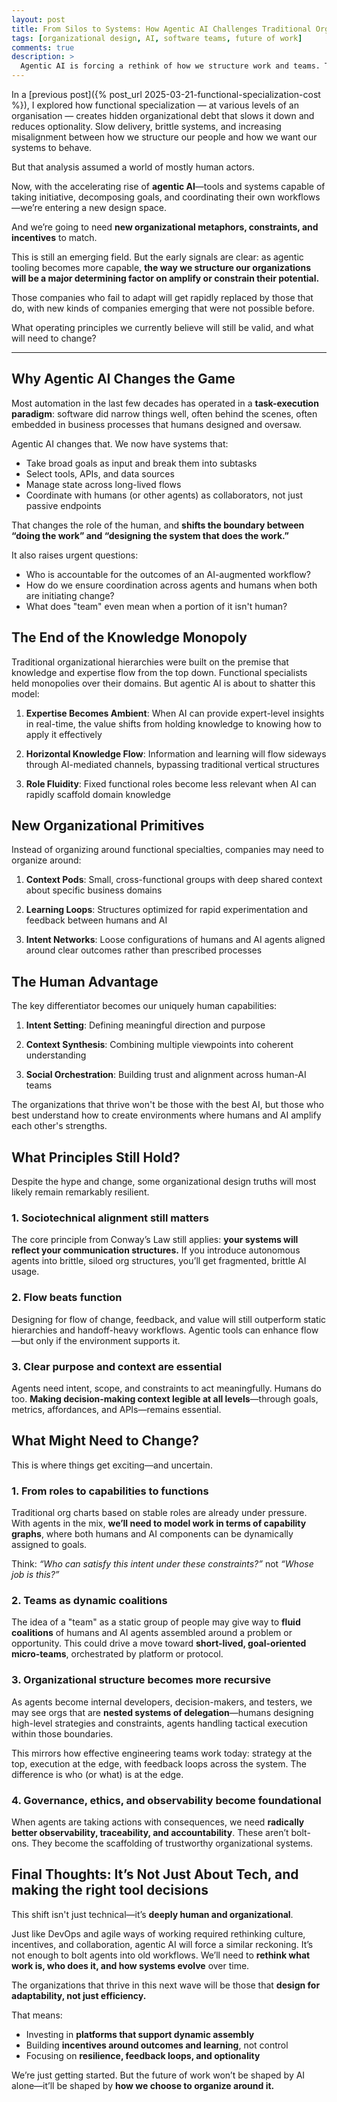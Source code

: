 ```yaml
---
layout: post
title: From Silos to Systems: How Agentic AI Challenges Traditional Organizational Design
tags: [organizational design, AI, software teams, future of work]
comments: true
description: >
  Agentic AI is forcing a rethink of how we structure work and teams. This post explores what organizational design principles will endure—and which will need to change as AI becomes more embedded in our daily workflows.
---
```


In a [previous post]({% post_url 2025-03-21-functional-specialization-cost %}), I explored how functional specialization — at various levels of an organisation  — creates hidden organizational debt that slows it down and reduces optionality. Slow delivery, brittle systems, and increasing misalignment between how we structure our people and how we want our systems to behave.

But that analysis assumed a world of mostly human actors.

Now, with the accelerating rise of **agentic AI**—tools and systems capable of taking initiative, decomposing goals, and coordinating their own workflows—we’re entering a new design space.

And we’re going to need **new organizational metaphors, constraints, and incentives** to match.

This is still an emerging field. But the early signals are clear: as agentic tooling becomes more capable, **the way we structure our organizations will be a major determining factor on amplify or constrain their potential.**

Those companies who fail to adapt will get rapidly replaced by those that do, with new kinds of companies emerging that were not possible before.

What operating principles we currently believe will still be valid, and what will need to change?

---

## Why Agentic AI Changes the Game

Most automation in the last few decades has operated in a **task-execution paradigm**: software did narrow things well, often behind the scenes, often embedded in business processes that humans designed and oversaw.

Agentic AI changes that. We now have systems that:
- Take broad goals as input and break them into subtasks
- Select tools, APIs, and data sources
- Manage state across long-lived flows
- Coordinate with humans (or other agents) as collaborators, not just passive endpoints

That changes the role of the human, and **shifts the boundary between “doing the work” and “designing the system that does the work.”**

It also raises urgent questions:
- Who is accountable for the outcomes of an AI-augmented workflow?
- How do we ensure coordination across agents and humans when both are initiating change?
- What does "team" even mean when a portion of it isn't human?

## The End of the Knowledge Monopoly

Traditional organizational hierarchies were built on the premise that knowledge and expertise flow from the top down. Functional specialists held monopolies over their domains. But agentic AI is about to shatter this model:

1. **Expertise Becomes Ambient**: When AI can provide expert-level insights in real-time, the value shifts from holding knowledge to knowing how to apply it effectively

2. **Horizontal Knowledge Flow**: Information and learning will flow sideways through AI-mediated channels, bypassing traditional vertical structures

3. **Role Fluidity**: Fixed functional roles become less relevant when AI can rapidly scaffold domain knowledge

## New Organizational Primitives

Instead of organizing around functional specialties, companies may need to organize around:

1. **Context Pods**: Small, cross-functional groups with deep shared context about specific business domains

2. **Learning Loops**: Structures optimized for rapid experimentation and feedback between humans and AI

3. **Intent Networks**: Loose configurations of humans and AI agents aligned around clear outcomes rather than prescribed processes

## The Human Advantage

The key differentiator becomes our uniquely human capabilities:

1. **Intent Setting**: Defining meaningful direction and purpose

2. **Context Synthesis**: Combining multiple viewpoints into coherent understanding

3. **Social Orchestration**: Building trust and alignment across human-AI teams

The organizations that thrive won't be those with the best AI, but those who best understand how to create environments where humans and AI amplify each other's strengths.

## What Principles Still Hold?

Despite the hype and change, some organizational design truths will most likely remain remarkably resilient.

### 1. **Sociotechnical alignment still matters**
The core principle from Conway’s Law still applies: **your systems will reflect your communication structures.** If you introduce autonomous agents into brittle, siloed org structures, you’ll get fragmented, brittle AI usage.

### 2. **Flow beats function**
Designing for flow of change, feedback, and value will still outperform static hierarchies and handoff-heavy workflows. Agentic tools can enhance flow—but only if the environment supports it.

### 3. **Clear purpose and context are essential**
Agents need intent, scope, and constraints to act meaningfully. Humans do too. **Making decision-making context legible at all levels**—through goals, metrics, affordances, and APIs—remains essential.

## What Might Need to Change?

This is where things get exciting—and uncertain.

### 1. **From roles to capabilities to functions**
Traditional org charts based on stable roles are already under pressure. With agents in the mix, **we’ll need to model work in terms of capability graphs**, where both humans and AI components can be dynamically assigned to goals. 

Think: _“Who can satisfy this intent under these constraints?”_ not _“Whose job is this?”_

### 2. **Teams as dynamic coalitions**
The idea of a "team" as a static group of people may give way to **fluid coalitions** of humans and AI agents assembled around a problem or opportunity. This could drive a move toward **short-lived, goal-oriented micro-teams**, orchestrated by platform or protocol.

### 3. **Organizational structure becomes more recursive**
As agents become internal developers, decision-makers, and testers, we may see orgs that are **nested systems of delegation**—humans designing high-level strategies and constraints, agents handling tactical execution within those boundaries.

This mirrors how effective engineering teams work today: strategy at the top, execution at the edge, with feedback loops across the system. The difference is who (or what) is at the edge.

### 4. **Governance, ethics, and observability become foundational**
When agents are taking actions with consequences, we need **radically better observability, traceability, and accountability**. These aren’t bolt-ons. They become the scaffolding of trustworthy organizational systems.

## Final Thoughts: It’s Not Just About Tech, and making the right tool decisions

This shift isn't just technical—it’s **deeply human and organizational**.

Just like DevOps and agile ways of working required rethinking culture, incentives, and collaboration, agentic AI will force a similar reckoning. It’s not enough to bolt agents into old workflows. We’ll need to **rethink what work is, who does it, and how systems evolve** over time.

The organizations that thrive in this next wave will be those that **design for adaptability, not just efficiency.**  

That means:
- Investing in **platforms that support dynamic assembly**
- Building **incentives around outcomes and learning**, not control
- Focusing on **resilience, feedback loops, and optionality**

We’re just getting started. But the future of work won’t be shaped by AI alone—it’ll be shaped by **how we choose to organize around it.**